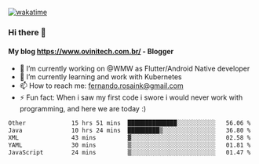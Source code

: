 [![wakatime](https://wakatime.com/badge/user/d5892087-17e6-46ab-8384-91a71a9b88d8.svg)](https://wakatime.com/@d5892087-17e6-46ab-8384-91a71a9b88d8)
### Hi there 👋

#### My blog https://www.ovinitech.com.br/ - Blogger

- 🔭 I’m currently working on @WMW as Flutter/Android Native developer
- 🌱 I’m currently learning and work with Kubernetes
- 📫 How to reach me: fernando.rosaink@gmail.com 
- ⚡ Fun fact: When i saw my first code i swore i would never work with programming, and here we are today :)

<!--START_SECTION:waka-->

```txt
Other             15 hrs 51 mins  ██████████████░░░░░░░░░░░   56.06 %
Java              10 hrs 24 mins  █████████▒░░░░░░░░░░░░░░░   36.80 %
XML               43 mins         ▓░░░░░░░░░░░░░░░░░░░░░░░░   02.58 %
YAML              30 mins         ▒░░░░░░░░░░░░░░░░░░░░░░░░   01.81 %
JavaScript        24 mins         ▒░░░░░░░░░░░░░░░░░░░░░░░░   01.47 %
```

<!--END_SECTION:waka-->
